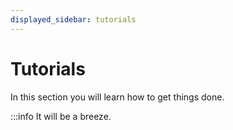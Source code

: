 ```yaml
---
displayed_sidebar: tutorials
---
```


# Tutorials

In this section you will learn how to get things done.

:::info
It will be a breeze.
